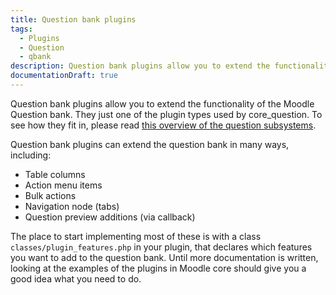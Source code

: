 ```yaml
---
title: Question bank plugins
tags:
  - Plugins
  - Question
  - qbank
description: Question bank plugins allow you to extend the functionality of the Moodle Question bank.
documentationDraft: true
---
```


<Since
  version="4.0"
  issueNumber="MDL-70329"
/>

Question bank plugins allow you to extend the functionality of the Moodle Question bank. They just one of the plugin types used by core_question. To see how they fit in, please read [this overview of the question subsystems](../subsystems/question/).

Question bank plugins can extend the question bank in many ways, including:

- Table columns
- Action menu items
- Bulk actions
- Navigation node (tabs)
- Question preview additions (via callback)

The place to start implementing most of these is with a class `classes/plugin_features.php` in your plugin, that declares which features you want to add to the question bank. Until more documentation is written, looking at the examples of the plugins in Moodle core should give you a good idea what you need to do.
